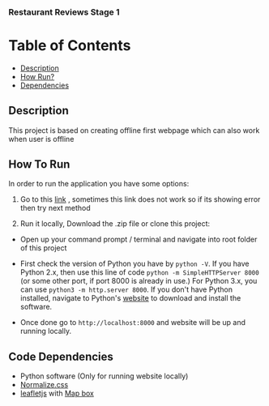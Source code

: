 ### Restaurant Reviews Stage 1

# Table of Contents

* [Description](#description)
* [How Run?](#how-to-run)
* [Dependencies](#code-dependencies)

## Description

This project is based on creating offline first webpage which can also work when user is offline

## How To Run

In order to run the application you have some options:

1. Go to this [link]() , sometimes this link does not work so if its showing error
  then try next method

2. Run it locally, Download the .zip file or clone this project:

* Open up your command prompt / terminal and navigate into root folder of this project

* First check the version of Python you have by `python -V`. If you have Python 2.x, then use this line of code `python -m SimpleHTTPServer 8000` (or some other port, if port 8000 is already in use.) For Python 3.x, you can use `python3 -m http.server 8000`. If you don't have Python installed, navigate to Python's [website](https://www.python.org/) to download and install the software.

* Once done go to `http://localhost:8000` and website will be up and running locally.

## Code Dependencies

* Python software (Only for running website locally)
* [Normalize.css](https://necolas.github.io/normalize.css/)
* [leafletjs](https://leafletjs.com/) with [Map box](https://mapbox.com/)
